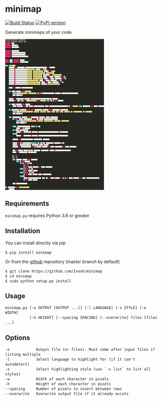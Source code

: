 # minimap

[![Build Status](https://travis-ci.org/Ivoah/minimap.svg?branch=master)](https://travis-ci.org/Ivoah/minimap)
[![PyPI version](https://badge.fury.io/py/minimap.svg)](https://badge.fury.io/py/minimap)

Generate minimaps of your code

![example](https://raw.githubusercontent.com/Ivoah/minimap/master/minimap.png)

## Requirements

`minimap.py` requires Python 3.6 or greater

## Installation
You can install directly via pip
```shell
$ pip install minimap
```

Or from the [github](https://github.com/Ivoah/minimap) repository (master branch by default)
```shell
$ git clone https://github.com/Ivoah/minimap
$ cd minimap
$ sudo python setup.py install
```

## Usage

```
minimap.py [-o OUTPUT [OUTPUT ...]] [-l LANGUAGE] [-s STYLE] [-w WIDTH]
           [-h HEIGHT] [--spacing SPACING] [--overwrite] files [files ...]
```

## Options

```
-o            Output file (or files). Must come after input files if listing multiple
-l            Select language to highlight for (if it can't autodetect)
-s            Select highlighting style (use `-s list` to list all styles)
-w            Width of each character in pixels
-h            Height of each character in pixels
--spacing     Number of pixels to insert between rows
--overwrite   Overwrite output file if it already exists
```
